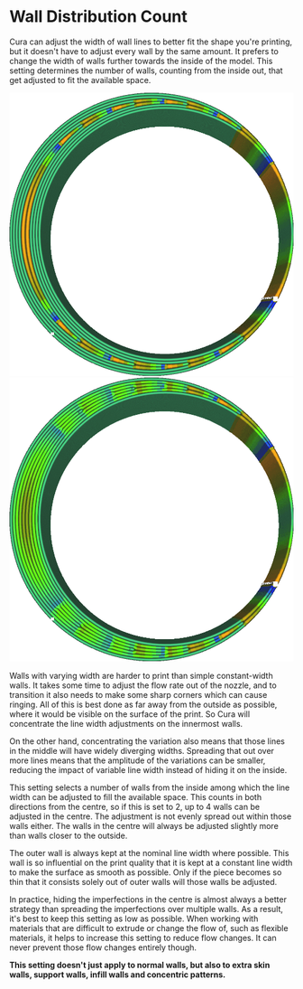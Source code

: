 Wall Distribution Count
====
Cura can adjust the width of wall lines to better fit the shape you're printing, but it doesn't have to adjust every wall by the same amount. It prefers to change the width of walls further towards the inside of the model. This setting determines the number of walls, counting from the inside out, that get adjusted to fit the available space.

<!--screenshot {
"image_path": "wall_distribution_count_1.png",
"models": [
	{
		"script": "misaligned_ring.scad",
		"transformation": ["scale(2)"]
	}
],
"camera_position": [-11, 0, 111],
"settings": {
	"wall_line_count": 5,
	"wall_distribution_count": 1
},
"colour_scheme": "line_width",
"colours": 128
}-->
<!--screenshot {
"image_path": "wall_distribution_count_5.png",
"models": [
	{
		"script": "misaligned_ring.scad",
		"transformation": ["scale(2)"]
	}
],
"camera_position": [-11, 0, 111],
"settings": {
	"wall_line_count": 5,
	"wall_distribution_count": 5
},
"colour_scheme": "line_width",
"colours": 128
}-->
![Concentrated in the middle, with big variations in line widths there](../images/wall_distribution_count_1.png)
![Spread out over many walls](../images/wall_distribution_count_5.png)

Walls with varying width are harder to print than simple constant-width walls. It takes some time to adjust the flow rate out of the nozzle, and to transition it also needs to make some sharp corners which can cause ringing. All of this is best done as far away from the outside as possible, where it would be visible on the surface of the print. So Cura will concentrate the line width adjustments on the innermost walls.

On the other hand, concentrating the variation also means that those lines in the middle will have widely diverging widths. Spreading that out over more lines means that the amplitude of the variations can be smaller, reducing the impact of variable line width instead of hiding it on the inside.

This setting selects a number of walls from the inside among which the line width can be adjusted to fill the available space. This counts in both directions from the centre, so if this is set to 2, up to 4 walls can be adjusted in the centre. The adjustment is not evenly spread out within those walls either. The walls in the centre will always be adjusted slightly more than walls closer to the outside.

The outer wall is always kept at the nominal line width where possible. This wall is so influential on the print quality that it is kept at a constant line width to make the surface as smooth as possible. Only if the piece becomes so thin that it consists solely out of outer walls will those walls be adjusted.

In practice, hiding the imperfections in the centre is almost always a better strategy than spreading the imperfections over multiple walls. As a result, it's best to keep this setting as low as possible. When working with materials that are difficult to extrude or change the flow of, such as flexible materials, it helps to increase this setting to reduce flow changes. It can never prevent those flow changes entirely though.

**This setting doesn't just apply to normal walls, but also to extra skin walls, support walls, infill walls and concentric patterns.**